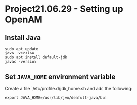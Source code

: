 # Project21.06.29 - Setting up OpenAM

## Install Java

```
sudo apt update
java -version
sudo apt install default-jdk
javac -version
```

## Set `JAVA_HOME` environment variable

Create a file `/etc/profile.d/jdk_home.sh and add the following:

```
export JAVA_HOME=/usr/lib/jvm/deafult-java/bin
```
